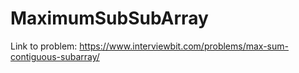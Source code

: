 # MaximumSubSubArray
Link to problem: https://www.interviewbit.com/problems/max-sum-contiguous-subarray/
